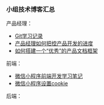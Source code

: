 ### 小组技术博客汇总

产品经理：

- [Git学习记录](<https://blog.csdn.net/wyxwyx469410930/article/details/82826608>)
- [产品经理如何把控产品开发的进度](<https://wyxwyx46941930.github.io/2019/06/24/%E4%BA%A7%E5%93%81%E7%BB%8F%E7%90%86%E5%A6%82%E4%BD%95%E6%8A%8A%E6%8E%A7%E4%BA%A7%E5%93%81%E5%BC%80%E5%8F%91%E7%9A%84%E8%BF%9B%E5%BA%A6/>)
- [如何搭建一个“优秀”的产品文档框架](<https://wyxwyx46941930.github.io/2019/06/24/%E4%BA%A7%E5%93%81%E6%96%87%E6%A1%A3%E6%A1%86%E6%9E%B6/>)

前端：

- [微信小程序前端开发学习笔记](<https://blog.csdn.net/hellowangld/article/details/93369214?tdsourcetag=s_pctim_aiomsg>)
- [微信小程序设置cookie](<https://blog.csdn.net/qq_36289733/article/details/93652562?tdsourcetag=s_pctim_aiomsg>)

后端：